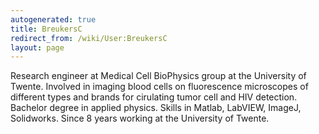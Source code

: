```yaml
---
autogenerated: true
title: BreukersC
redirect_from: /wiki/User:BreukersC
layout: page
---
```


Research engineer at Medical Cell BioPhysics group at the University of
Twente. Involved in imaging blood cells on fluorescence microscopes of
different types and brands for cirulating tumor cell and HIV detection.
Bachelor degree in applied physics. Skills in Matlab, LabVIEW, ImageJ,
Solidworks. Since 8 years working at the University of Twente.
